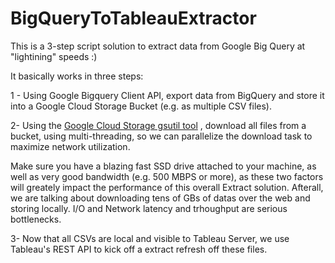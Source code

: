 # BigQueryToTableauExtractor

This is a 3-step script solution to extract data from Google Big Query at "lightining" speeds :)

It basically works in three steps:

1 - Using Google Bigquery Client API, export data from BigQuery and store it into a Google Cloud Storage Bucket (e.g. as multiple CSV files).

2- Using the [Google Cloud Storage gsutil tool](https://cloud.google.com/storage/docs/gsutil) , download all files from a bucket, using multi-threading, so we can parallelize the download task to maximize network utilization. 

Make sure you have a blazing fast SSD drive attached to your machine, as well as very good bandwidth (e.g. 500 MBPS or more), as these two factors will greately impact the performance of this overall Extract solution. Afterall, we are talking about downloading tens of GBs of datas over the web and storing locally. I/O and Network latency and trhoughput are serious bottlenecks.

3- Now that all CSVs are local and visible to Tableau Server, we use Tableau's REST API to kick off a extract refresh off these files.



